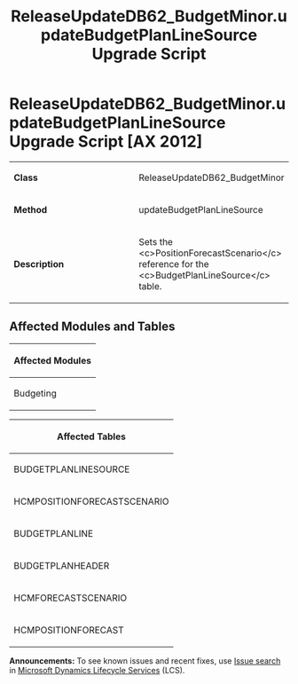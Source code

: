 ﻿---
title: ReleaseUpdateDB62_BudgetMinor.updateBudgetPlanLineSource Upgrade Script
TOCTitle: ReleaseUpdateDB62_BudgetMinor.updateBudgetPlanLineSource Upgrade Script
ms:assetid: a81bfbb3-d265-e0b9-67da-25b69666e9f8
ms:mtpsurl: https://msdn.microsoft.com/en-us/library/Dn702794(v=AX.60)
ms:contentKeyID: 65236249
ms.date: 05/18/2015
mtps_version: v=AX.60
---

# ReleaseUpdateDB62\_BudgetMinor.updateBudgetPlanLineSource Upgrade Script [AX 2012]


<table>
<colgroup>
<col style="width: 50%" />
<col style="width: 50%" />
</colgroup>
<tbody>
<tr class="odd">
<td><p><strong>Class</strong></p></td>
<td><p>ReleaseUpdateDB62_BudgetMinor</p></td>
</tr>
<tr class="even">
<td><p><strong>Method</strong></p></td>
<td><p>updateBudgetPlanLineSource</p></td>
</tr>
<tr class="odd">
<td><p><strong>Description</strong></p></td>
<td><p>Sets the &lt;c&gt;PositionForecastScenario&lt;/c&gt; reference for the &lt;c&gt;BudgetPlanLineSource&lt;/c&gt; table.</p></td>
</tr>
</tbody>
</table>


## Affected Modules and Tables

<table>
<colgroup>
<col style="width: 100%" />
</colgroup>
<thead>
<tr class="header">
<th><p>Affected Modules</p></th>
</tr>
</thead>
<tbody>
<tr class="odd">
<td><p>Budgeting</p></td>
</tr>
</tbody>
</table>


<table>
<colgroup>
<col style="width: 100%" />
</colgroup>
<thead>
<tr class="header">
<th><p>Affected Tables</p></th>
</tr>
</thead>
<tbody>
<tr class="odd">
<td><p>BUDGETPLANLINESOURCE</p></td>
</tr>
<tr class="even">
<td><p>HCMPOSITIONFORECASTSCENARIO</p></td>
</tr>
<tr class="odd">
<td><p>BUDGETPLANLINE</p></td>
</tr>
<tr class="even">
<td><p>BUDGETPLANHEADER</p></td>
</tr>
<tr class="odd">
<td><p>HCMFORECASTSCENARIO</p></td>
</tr>
<tr class="even">
<td><p>HCMPOSITIONFORECAST</p></td>
</tr>
</tbody>
</table>

  
**Announcements:** To see known issues and recent fixes, use [Issue search](http://go.microsoft.com/fwlink/?linkid=389258) in [Microsoft Dynamics Lifecycle Services](http://go.microsoft.com/fwlink/?linkid=306505) (LCS).

